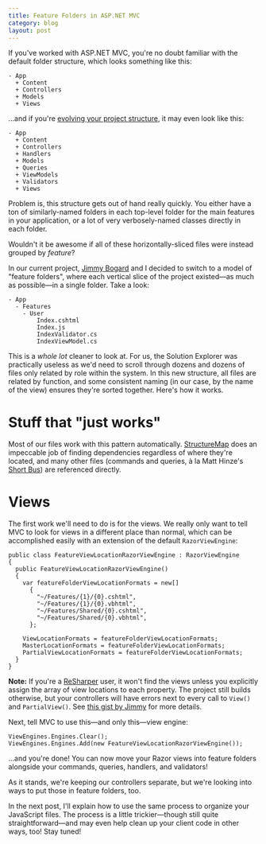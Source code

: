 ```yaml
---
title: Feature Folders in ASP.NET MVC
category: blog
layout: post
---
```


If you've worked with ASP.NET MVC, you're no doubt familiar with the default folder structure, which looks something like this:

    - App
      + Content
      + Controllers
      + Models
      + Views

...and if you're [evolving your project structure][0], it may even look like this:

    - App
      + Content
      + Controllers
      + Handlers
      + Models
      + Queries
      + ViewModels
      + Validators
      + Views

Problem is, this structure gets out of hand really quickly. You either have a ton of similarly-named folders in each top-level folder for the main features in your application, or a lot of very verbosely-named classes directly in each folder.

Wouldn't it be awesome if all of these horizontally-sliced files were instead grouped by *feature*?

In our current project, [Jimmy Bogard][1] and I decided to switch to a model of "feature folders", where each vertical slice of the project existed—as much as possible—in a single folder. Take a look:

    - App
      - Features
        - User
            Index.cshtml
            Index.js
            IndexValidator.cs
            IndexViewModel.cs

This is a *whole lot* cleaner to look at. For us, the Solution Explorer was practically useless as we'd need to scroll through dozens and dozens of files only related by role within the system. In this new structure, all files are related by function, and some consistent naming (in our case, by the name of the view) ensures they're sorted together. Here's how it works.

# Stuff that "just works"

Most of our files work with this pattern automatically. [StructureMap][2] does an impeccable job of finding dependencies regardless of where they're located, and many other files (commands and queries, à la Matt Hinze's [Short Bus][3]) are referenced directly.

# Views

The first work we'll need to do is for the views. We really only want to tell MVC to look for views in a different place than normal, which can be accomplished easily with an extension of the default `RazorViewEngine`:

    public class FeatureViewLocationRazorViewEngine : RazorViewEngine
    {
      public FeatureViewLocationRazorViewEngine()
      {
        var featureFolderViewLocationFormats = new[]
          {
            "~/Features/{1}/{0}.cshtml",
            "~/Features/{1}/{0}.vbhtml",
            "~/Features/Shared/{0}.cshtml",
            "~/Features/Shared/{0}.vbhtml",
          };

        ViewLocationFormats = featureFolderViewLocationFormats;
        MasterLocationFormats = featureFolderViewLocationFormats;
        PartialViewLocationFormats = featureFolderViewLocationFormats;
      }
    }

**Note:** If you're a [ReSharper][4] user, it won't find the views unless you explicitly assign the array of view locations to each property. The project still builds otherwise, but your controllers will have errors next to every call to `View()` and `PartialView()`. See [this gist by Jimmy][5] for more details.

Next, tell MVC to use this—and only this—view engine:

    ViewEngines.Engines.Clear();
    ViewEngines.Engines.Add(new FeatureViewLocationRazorViewEngine());

...and you're done! You can now move your Razor views into feature folders alongside your commands, queries, handlers, and validators!

As it stands, we're keeping our controllers separate, but we're looking into ways to put those in feature folders, too.

In the next post, I'll explain how to use the same process to organize your JavaScript files. The process is a little trickier—though still quite straightforward—and may even help clean up your client code in other ways, too! Stay tuned!

[0]: http://lostechies.com/jimmybogard/2012/08/30/evolutionary-project-structure/
[1]: http://lostechies.com/jimmybogard/author/jimmybogard/
[2]: http://docs.structuremap.net/
[3]: https://github.com/mhinze/ShortBus
[4]: http://www.jetbrains.com/resharper/
[5]: https://gist.github.com/jbogard/6812184